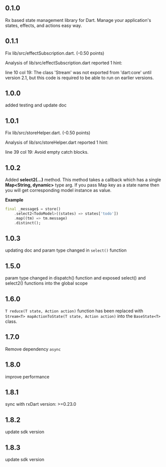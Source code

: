 ## 0.1.0
Rx based state management library for Dart. Manage your application's states, effects, and actions easy way.

## 0.1.1
Fix lib/src/effectSubscription.dart. (-0.50 points)

Analysis of lib/src/effectSubscription.dart reported 1 hint:

line 10 col 19: The class 'Stream' was not exported from 'dart:core' until version 2.1, but this code is required to be able to run on earlier versions.

## 1.0.0
added testing and update doc

## 1.0.1
Fix lib/src/storeHelper.dart. (-0.50 points)

Analysis of lib/src/storeHelper.dart reported 1 hint:

line 39 col 19: Avoid empty catch blocks.

## 1.0.2
Added **select2(...)** method. This method takes a callback which has a single **Map<String, dynamic>** type arg.
If you pass Map key as a state name then you will get corresponding model instance
as value.
  
**Example**
```dart
final _message$ = store()
    .select2<TodoModel>((states) => states['todo'])
    .map((tm) => tm.message)
    .distinct();
 ```

 ## 1.0.3
 updating doc and param type changed in `select()` function

 ## 1.5.0
 param type changed in dispatch() function and exposed select() and select2() functions into the global scope

 ## 1.6.0
 `T reduce(T state, Action action)` function has been replaced with `Stream<T> mapActionToState(T state, Action action)` into the `BaseState<T>` class.

 ## 1.7.0
 Remove dependency `async`

  ## 1.8.0
 improve performance

 ## 1.8.1
 sync with rxDart version: >=0.23.0

## 1.8.2
update sdk version

## 1.8.3
update sdk version
